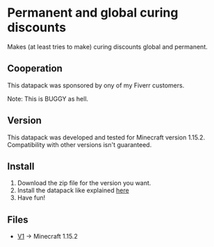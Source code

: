 # Permanent and global curing discounts

Makes (at least tries to make) curing discounts global and permanent.

## Cooperation

This datapack was sponsored by ony of my Fiverr customers.

Note: This is BUGGY as hell.

## Version

This datapack was developed and tested for Minecraft version 1.15.2. Compatibility with other versions isn't guaranteed.

## Install

1.  Download the zip file for the version you want.
2.  Install the datapack like explained [here](https://minecraft.gamepedia.com/Tutorials/Installing_a_data_pack)
3.  Have fun!

## Files

-   [V1](https://github.com/rafaelurben/mc-permanentcuringdiscount/releases/download/v1/permanentcuringdiscount-v1.zip) -> Minecraft 1.15.2
